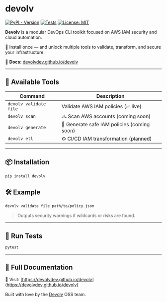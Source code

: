 # devolv

[![PyPI - Version](https://img.shields.io/pypi/v/devolv)](https://pypi.org/project/devolv/)
[![Tests](https://github.com/devolvdev/devolv/actions/workflows/test.yml/badge.svg)](https://github.com/devolvdev/devolv/actions)
[![License: MIT](https://img.shields.io/badge/license-MIT-blue.svg)](https://opensource.org/licenses/MIT)

**Devolv** is a modular DevOps CLI toolkit focused on AWS IAM security and cloud automation.

🔧 Install once — and unlock multiple tools to validate, transform, and secure your infrastructure.

📖 **Docs:** [devolvdev.github.io/devolv](https://devolvdev.github.io/devolv)

---

## 🧰 Available Tools

| Command                | Description                                |
|------------------------|--------------------------------------------|
| `devolv validate file` | Validate AWS IAM policies (✅ live)        |
| `devolv scan`          | 🔜 Scan AWS accounts (coming soon)         |
| `devolv generate`      | 🧠 Generate safe IAM policies (coming soon)|
| `devolv etl`           | ⚙️ CI/CD IAM transformation (planned)      |

---

## 📦 Installation

```bash
pip install devolv
```

## 🛠 Example

```bash
devolv validate file path/to/policy.json
```

> Outputs security warnings if wildcards or risks are found.

---

## 🧪 Run Tests

```bash
pytest
```

---

## 🧰 Full Documentation

📖 Visit: [https://devolvdev.github.io/devolv](https://devolvdev.github.io/devolv)

Built with love by the [Devolv](https://github.com/devolvdev) OSS team.
